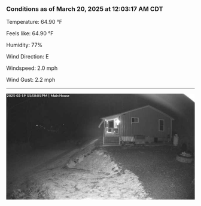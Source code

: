 ### Conditions as of March 20, 2025 at 12:03:17 AM CDT 

Temperature: 64.90 &deg;F

Feels like: 64.90 &deg;F

Humidity: 77%

Wind Direction: E

Windspeed: 2.0 mph

Wind Gust: 2.2 mph

---

<img src="./images/latest.jpeg"/>

